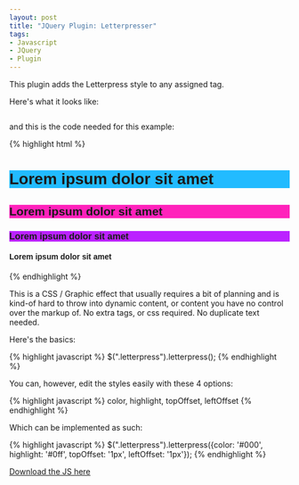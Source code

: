 ```yaml
---
layout: post
title: "JQuery Plugin: Letterpresser"
tags:
- Javascript
- JQuery
- Plugin
---
```


This plugin adds the Letterpress style to any assigned tag.

Here's what it looks like:

<a href="http://3.bp.blogspot.com/_KHL6Vvj96Eo/Slzi8kMa0oI/AAAAAAAAAiM/g4mhv-ePzYs/s1600-h/letterpresser_screenshot.gif">
<img src="http://3.bp.blogspot.com/_KHL6Vvj96Eo/Slzi8kMa0oI/AAAAAAAAAiM/g4mhv-ePzYs/s400/letterpresser_screenshot.gif" alt="" /></a>

and this is the code needed for this example:

{% highlight html %}
    <script src="http://ajax.googleapis.com/ajax/libs/jquery/1.3.2/jquery.min.js" type="text/javascript"></script>
    <script src="jquery.letterpress.js" type="text/javascript"></script>
    <style>
        .all {
        font-family:Helvetica, Arial, Sans;
    }
    h1 {
        background:#2bf;
    }
    h2 {
        background:#f2b;
    }
    h3 {
        background:#b2f;
    }
    </style>
    <script type="text/javascript">
        $(document).ready(function(){
        $("h1").letterpress({color: '#000', highlight: '#0ff', topOffset: '1px', leftOffset: '1px'});
        $("h2").letterpress({color: '#000', highlight: '#f0f', leftOffset: '1px'});
        $("h3").letterpress({color: '#000', highlight: '#f6f'});
        $("h4").letterpress({topOffset: '2px', leftOffset: '2px'});
    });
    </script>
    <div class="all">
        <h1>Lorem ipsum dolor sit amet</h1>
        <h2>Lorem ipsum dolor sit amet</h2>
        <h3>Lorem ipsum dolor sit amet</h3>
        <h4>Lorem ipsum dolor sit amet</h4>
    </div>
{% endhighlight %}

This is a CSS / Graphic effect that usually requires a bit of planning and is kind-of hard
to throw into dynamic content, or content you have no control over the markup of. No extra 
tags, or css required. No duplicate text needed.

Here's the basics:

{% highlight javascript %}
    $(".letterpress").letterpress();
{% endhighlight %}

You can, however, edit the styles easily with these 4 options:

{% highlight javascript %}
    color, highlight, topOffset, leftOffset
{% endhighlight %}

Which can be implemented as such:

{% highlight javascript %}
    $(".letterpress").letterpress({color: '#000', highlight: '#0ff', topOffset: '1px', leftOffset: '1px'});
{% endhighlight %}

[Download the JS here](http://jkirchartz-jquery-repository.googlecode.com/files/jquery.letterpresser.js)

